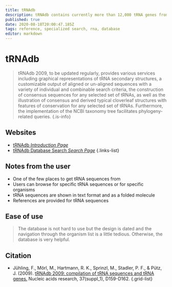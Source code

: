 ```yaml
---
title: tRNAdb
description: tRNAdb contains currently more than 12,000 tRNA genes from 577 species and 623 tRNA sequences from 104 species, classified into families according to amino acid specificity as defined by anticodon triplets.
published: true
date: 2020-08-18T20:00:47.185Z
tags: reference, specialized search, rna, database
editor: markdown
---
```


# tRNAdb

> tRNAdb 2009, to be updated regularly, provides various services including graphical representations of tRNA secondary structures, a customizable output of aligned or un-aligned sequences with a variety of individual and combinable search criteria, the construction of consensus sequences for any selected set of tRNAs, as well as the illustration of consensus and derived typical cloverleaf structures with features of conservation for any selected set of tRNAs. Furthermore, the implementation of the NCBI taxonomy tree facilitates phylogeny-related queries.
{.is-info}

 

## Websites

- [tRNAdb *Introduction Page*](http://trnadb.bioinf.uni-leipzig.de/DataOutput/)
- [tRNAdb Database Search *Search Page*](http://trnadb.bioinf.uni-leipzig.de/DataOutput/Search)
{.links-list}

## Notes from the user
- One of the few places to get tRNA sequences from
- Users can browse for specific tRNA sequences or for specific organisms
- tRNA sequences are shown in text format and as a folded molecule
- References are provided for tRNA sequences

## Ease of use
> The database is not hard to use but the design is dated and the navigation through the organism list is a little tedious. Otherwise, the database is very helpful.

## Citation 

- Jühling, F., Mörl, M., Hartmann, R. K., Sprinzl, M., Stadler, P. F., & Pütz, J. (2009). [tRNAdb 2009: compilation of tRNA sequences and tRNA genes.](https://academic.oup.com/nar/article/37/suppl_1/D159/1009888) Nucleic acids research, 37(suppl_1), D159-D162.
{.grid-list}